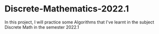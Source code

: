 # Discrete-Mathematics-2022.1
In this project, I will practice some Algorithms that I've learnt in the subject Discrete Math in the semester 2022.1
